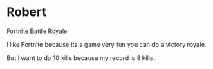 # Robert
Fortnite Battle Royale


I like Fortnite because its a game very fun you can do a victory royale.

But I want to do 10 kills because my record is 8 kills.
